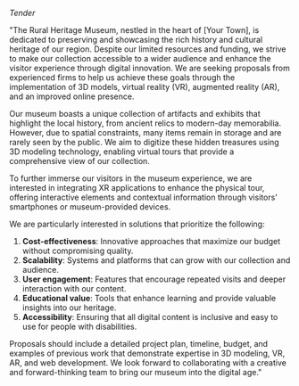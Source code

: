 *Tender*

"The Rural Heritage Museum, nestled in the heart of [Your Town], is dedicated to preserving and showcasing the rich history and cultural heritage of our region. Despite our limited resources and funding, we strive to make our collection accessible to a wider audience and enhance the visitor experience through digital innovation. We are seeking proposals from experienced firms to help us achieve these goals through the implementation of 3D models, virtual reality (VR), augmented reality (AR), and an improved online presence.

Our museum boasts a unique collection of artifacts and exhibits that highlight the local history, from ancient relics to modern-day memorabilia. However, due to spatial constraints, many items remain in storage and are rarely seen by the public. We aim to digitize these hidden treasures using 3D modeling technology, enabling virtual tours that provide a comprehensive view of our collection.

To further immerse our visitors in the museum experience, we are interested in integrating XR applications to enhance the physical tour, offering interactive elements and contextual information through visitors' smartphones or museum-provided devices.

We are particularly interested in solutions that prioritize the following:
1. **Cost-effectiveness**: Innovative approaches that maximize our budget without compromising quality.
2. **Scalability**: Systems and platforms that can grow with our collection and audience.
3. **User engagement**: Features that encourage repeated visits and deeper interaction with our content.
4. **Educational value**: Tools that enhance learning and provide valuable insights into our heritage.
5. **Accessibility**: Ensuring that all digital content is inclusive and easy to use for people with disabilities.

Proposals should include a detailed project plan, timeline, budget, and examples of previous work that demonstrate expertise in 3D modeling, VR, AR, and web development. We look forward to collaborating with a creative and forward-thinking team to bring our museum into the digital age."

